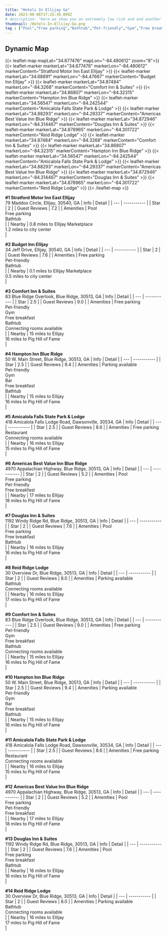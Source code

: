 ```yaml
---
title: "Hotels In Ellijay Ga"
date: 2023-08-06T17:25:39.099Z
# description: "Here we show you an extremely low risk and and another medium risk approach to earn passive income "
thumbnail: /Hotels-In-Ellijay-Ga.png
tag : ["Pool","Free parking","Bathtub","Pet-friendly","Gym","Free breakfast","Connecting rooms available","Parking available","Bar","Restaurant"]
---
```


## Dynamic Map
{{< leaflet-map  mapLat="34.677476" mapLon="-84.480612" zoom="8">}}
    {{< leaflet-marker markerLat="34.677476" markerLon="-84.480612" markerContent="Stratford Motor Inn East Ellijay" >}}
    {{< leaflet-marker markerLat="34.68891" markerLon="-84.47667" markerContent="Budget Inn Ellijay" >}}
    {{< leaflet-marker markerLat="34.87484" markerLon="-84.3268" markerContent="Comfort Inn & Suites" >}}
    {{< leaflet-marker markerLat="34.86807" markerLon="-84.32315" markerContent="Hampton Inn Blue Ridge" >}}
    {{< leaflet-marker markerLat="34.56547" markerLon="-84.242544" markerContent="Amicalola Falls State Park & Lodge" >}}
    {{< leaflet-marker markerLat="34.88293" markerLon="-84.29337" markerContent="Americas Best Value Inn Blue Ridge" >}}
    {{< leaflet-marker markerLat="34.872946" markerLon="-84.314467" markerContent="Douglas Inn & Suites" >}}
    {{< leaflet-marker markerLat="34.878965" markerLon="-84.301722" markerContent="Reid Ridge Lodge" >}}
    {{< leaflet-marker markerLat="34.87484" markerLon="-84.3268" markerContent="Comfort Inn & Suites" >}}
    {{< leaflet-marker markerLat="34.86807" markerLon="-84.32315" markerContent="Hampton Inn Blue Ridge" >}}
    {{< leaflet-marker markerLat="34.56547" markerLon="-84.242544" markerContent="Amicalola Falls State Park & Lodge" >}}
    {{< leaflet-marker markerLat="34.88293" markerLon="-84.29337" markerContent="Americas Best Value Inn Blue Ridge" >}}
    {{< leaflet-marker markerLat="34.872946" markerLon="-84.314467" markerContent="Douglas Inn & Suites" >}}
    {{< leaflet-marker markerLat="34.878965" markerLon="-84.301722" markerContent="Reid Ridge Lodge" >}}
{{< /leaflet-map >}}


**#1 Stratford Motor Inn East Ellijay**<br>79 Maddox Circle, Ellijay, 30540, GA
| Info | Detail |
| --- | ----------- |
| Star | 2 |
| Guest Reviews | 7.2 |
| Amenities | Pool<br>Free parking<br>Bathtub<br> |
| Nearby | 0.8 miles to Ellijay Marketplace<br>1.2 miles to city center<br> |

**#2 Budget Inn Ellijay**<br>34 Jeff Drive, Ellijay, 30540, GA
| Info | Detail |
| --- | ----------- |
| Star | 2 |
| Guest Reviews | 7.6 |
| Amenities | Free parking<br>Pet-friendly<br>Bathtub<br> |
| Nearby | 0.1 miles to Ellijay Marketplace<br>0.5 miles to city center<br> |

**#3 Comfort Inn & Suites**<br>83 Blue Ridge Overlook, Blue Ridge, 30513, GA
| Info | Detail |
| --- | ----------- |
| Star | 2.5 |
| Guest Reviews | 9.0 |
| Amenities | Free parking<br>Pet-friendly<br>Gym<br>Free breakfast<br>Bathtub<br>Connecting rooms available<br> |
| Nearby | 15 miles to Ellijay<br>16 miles to Pig Hill of Fame<br> |

**#4 Hampton Inn Blue Ridge**<br>50 W. Main Street, Blue Ridge, 30513, GA
| Info | Detail |
| --- | ----------- |
| Star | 2.5 |
| Guest Reviews | 9.4 |
| Amenities | Parking available<br>Pet-friendly<br>Gym<br>Bar<br>Free breakfast<br>Bathtub<br> |
| Nearby | 15 miles to Ellijay<br>16 miles to Pig Hill of Fame<br> |

**#5 Amicalola Falls State Park & Lodge**<br>418 Amicalola Falls Lodge Road, Dawsonville, 30534, GA
| Info | Detail |
| --- | ----------- |
| Star | 2.5 |
| Guest Reviews | 8.6 |
| Amenities | Free parking<br>Restaurant<br>Connecting rooms available<br> |
| Nearby | 16 miles to Ellijay<br>15 miles to Pig Hill of Fame<br> |

**#6 Americas Best Value Inn Blue Ridge**<br>4970 Appalachian Highway, Blue Ridge, 30513, GA
| Info | Detail |
| --- | ----------- |
| Star | 2 |
| Guest Reviews | 5.2 |
| Amenities | Pool<br>Free parking<br>Pet-friendly<br>Free breakfast<br> |
| Nearby | 17 miles to Ellijay<br>18 miles to Pig Hill of Fame<br> |

**#7 Douglas Inn & Suites**<br>1192 Windy Ridge Rd, Blue Ridge, 30513, GA
| Info | Detail |
| --- | ----------- |
| Star | 2 |
| Guest Reviews | 7.6 |
| Amenities | Pool<br>Free parking<br>Free breakfast<br>Bathtub<br> |
| Nearby | 16 miles to Ellijay<br>16 miles to Pig Hill of Fame<br> |

**#8 Reid Ridge Lodge**<br>30 Overview Dr, Blue Ridge, 30513, GA
| Info | Detail |
| --- | ----------- |
| Star | 2 |
| Guest Reviews | 8.0 |
| Amenities | Parking available<br>Bathtub<br>Connecting rooms available<br> |
| Nearby | 16 miles to Ellijay<br>17 miles to Pig Hill of Fame<br> |

**#9 Comfort Inn & Suites**<br>83 Blue Ridge Overlook, Blue Ridge, 30513, GA
| Info | Detail |
| --- | ----------- |
| Star | 2.5 |
| Guest Reviews | 9.0 |
| Amenities | Free parking<br>Pet-friendly<br>Gym<br>Free breakfast<br>Bathtub<br>Connecting rooms available<br> |
| Nearby | 15 miles to Ellijay<br>16 miles to Pig Hill of Fame<br> |

**#10 Hampton Inn Blue Ridge**<br>50 W. Main Street, Blue Ridge, 30513, GA
| Info | Detail |
| --- | ----------- |
| Star | 2.5 |
| Guest Reviews | 9.4 |
| Amenities | Parking available<br>Pet-friendly<br>Gym<br>Bar<br>Free breakfast<br>Bathtub<br> |
| Nearby | 15 miles to Ellijay<br>16 miles to Pig Hill of Fame<br> |

**#11 Amicalola Falls State Park & Lodge**<br>418 Amicalola Falls Lodge Road, Dawsonville, 30534, GA
| Info | Detail |
| --- | ----------- |
| Star | 2.5 |
| Guest Reviews | 8.6 |
| Amenities | Free parking<br>Restaurant<br>Connecting rooms available<br> |
| Nearby | 16 miles to Ellijay<br>15 miles to Pig Hill of Fame<br> |

**#12 Americas Best Value Inn Blue Ridge**<br>4970 Appalachian Highway, Blue Ridge, 30513, GA
| Info | Detail |
| --- | ----------- |
| Star | 2 |
| Guest Reviews | 5.2 |
| Amenities | Pool<br>Free parking<br>Pet-friendly<br>Free breakfast<br> |
| Nearby | 17 miles to Ellijay<br>18 miles to Pig Hill of Fame<br> |

**#13 Douglas Inn & Suites**<br>1192 Windy Ridge Rd, Blue Ridge, 30513, GA
| Info | Detail |
| --- | ----------- |
| Star | 2 |
| Guest Reviews | 7.6 |
| Amenities | Pool<br>Free parking<br>Free breakfast<br>Bathtub<br> |
| Nearby | 16 miles to Ellijay<br>16 miles to Pig Hill of Fame<br> |

**#14 Reid Ridge Lodge**<br>30 Overview Dr, Blue Ridge, 30513, GA
| Info | Detail |
| --- | ----------- |
| Star | 2 |
| Guest Reviews | 8.0 |
| Amenities | Parking available<br>Bathtub<br>Connecting rooms available<br> |
| Nearby | 16 miles to Ellijay<br>17 miles to Pig Hill of Fame<br> |


